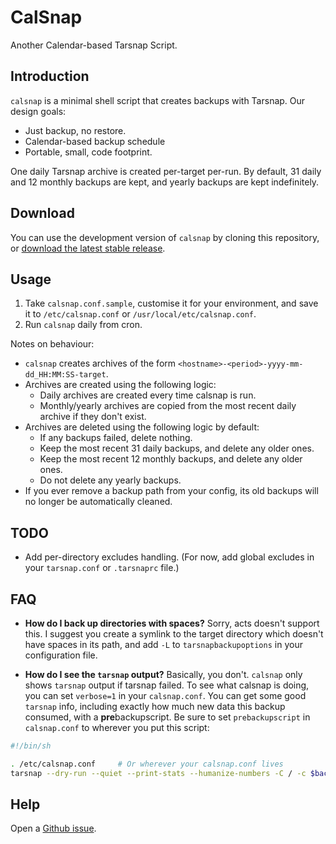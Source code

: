 CalSnap
=======

Another Calendar-based Tarsnap Script.

Introduction
------------

`calsnap` is a minimal shell script that creates backups with Tarsnap. Our
design goals:

-   Just backup, no restore.
-   Calendar-based backup schedule
-   Portable, small, code footprint.

One daily Tarsnap archive is created per-target per-run. By default,
31 daily and 12 monthly backups are kept, and yearly backups are
kept indefinitely.

Download
--------

You can use the development version of `calsnap` by cloning this
repository, or [download the latest stable
release](https://github.com/bannmann/calsnap/releases/).

Usage
-----

1.  Take `calsnap.conf.sample`, customise it for your environment, and save
    it to `/etc/calsnap.conf` or `/usr/local/etc/calsnap.conf`.
2.  Run `calsnap` daily from cron.

Notes on behaviour:

-   `calsnap` creates archives of the form
    `<hostname>-<period>-yyyy-mm-dd_HH:MM:SS-target`.
-   Archives are created using the following logic:
    -   Daily archives are created every time calsnap is run.
    -   Monthly/yearly archives are copied from the most recent
        daily archive if they don't exist.
-   Archives are deleted using the following logic by default:
    -   If any backups failed, delete nothing.
    -   Keep the most recent 31 daily backups, and delete any older
        ones.
    -   Keep the most recent 12 monthly backups, and delete any older
        ones.
    -   Do not delete any yearly backups.
-   If you ever remove a backup path from your config, its old backups will no longer be automatically cleaned.

TODO
----

-   Add per-directory excludes handling. (For now, add global excludes
    in your `tarsnap.conf` or `.tarsnaprc` file.)

FAQ
---

* **How do I back up directories with spaces?** Sorry, acts doesn't support this. I suggest you create a symlink to the target directory which doesn't have spaces in its path, and add `-L` to `tarsnapbackupoptions` in your configuration file.

* **How do I see the `tarsnap` output?** Basically, you don't. `calsnap` only
shows `tarsnap` output if tarsnap failed. To see what calsnap is doing,
you can set `verbose=1` in your `calsnap.conf`. You can get some good `tarsnap`
info, including exactly how much new data this backup consumed, with
a **pre**backupscript. Be sure to set `prebackupscript` in `calsnap.conf`
to wherever you put this script:

```sh
#!/bin/sh

. /etc/calsnap.conf     # Or wherever your calsnap.conf lives
tarsnap --dry-run --quiet --print-stats --humanize-numbers -C / -c $backuptargets 2>&1
```

Help
----

Open a [Github issue](https://github.com/bannmann/calsnap/issues).
